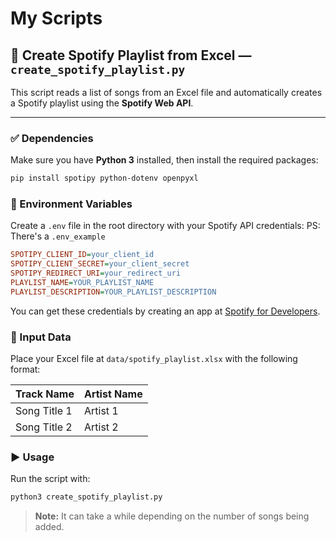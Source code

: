 # My Scripts

## 🎵 Create Spotify Playlist from Excel — `create_spotify_playlist.py`

This script reads a list of songs from an Excel file and automatically creates a Spotify playlist using the **Spotify Web API**.

---

### ✅ Dependencies

Make sure you have **Python 3** installed, then install the required packages:

```bash
pip install spotipy python-dotenv openpyxl
```

### 🔐 Environment Variables

Create a `.env` file in the root directory with your Spotify API credentials:
PS: There's a `.env_example`
```ini
SPOTIPY_CLIENT_ID=your_client_id
SPOTIPY_CLIENT_SECRET=your_client_secret
SPOTIPY_REDIRECT_URI=your_redirect_uri
PLAYLIST_NAME=YOUR_PLAYLIST_NAME
PLAYLIST_DESCRIPTION=YOUR_PLAYLIST_DESCRIPTION
```
You can get these credentials by creating an app at [Spotify for Developers](https://developer.spotify.com/dashboard/).

### 📄 Input Data

Place your Excel file at `data/spotify_playlist.xlsx` with the following format:

| Track Name   | Artist Name |
|--------------|-------------|
| Song Title 1 | Artist 1    |
| Song Title 2 | Artist 2    |


### ▶️ Usage

Run the script with:

```bash
python3 create_spotify_playlist.py
```

> **Note:** It can take a while depending on the number of songs being added.

